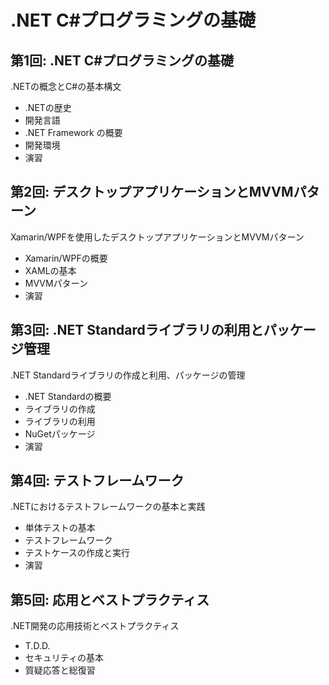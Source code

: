 # .NET C#プログラミングの基礎

## 第1回: .NET C#プログラミングの基礎
.NETの概念とC#の基本構文

- .NETの歴史
- 開発言語
- .NET Framework の概要
- 開発環境
- 演習
 
## 第2回: デスクトップアプリケーションとMVVMパターン
Xamarin/WPFを使用したデスクトップアプリケーションとMVVMパターン

- Xamarin/WPFの概要
- XAMLの基本
- MVVMパターン
- 演習

## 第3回: .NET Standardライブラリの利用とパッケージ管理
.NET Standardライブラリの作成と利用、パッケージの管理

- .NET Standardの概要
- ライブラリの作成
- ライブラリの利用
- NuGetパッケージ
- 演習

## 第4回: テストフレームワーク
.NETにおけるテストフレームワークの基本と実践

- 単体テストの基本
- テストフレームワーク
- テストケースの作成と実行
- 演習

## 第5回: 応用とベストプラクティス
.NET開発の応用技術とベストプラクティス

- T.D.D.
- セキュリティの基本
- 質疑応答と総復習